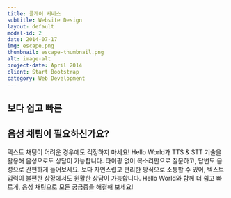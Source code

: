 ```yaml
---
title: 콜케어 서비스
subtitle: Website Design
layout: default
modal-id: 2
date: 2014-07-17
img: escape.png
thumbnail: escape-thumbnail.png
alt: image-alt
project-date: April 2014
client: Start Bootstrap
category: Web Development
---
```


## 보다 쉽고 빠른 
## 음성 채팅이 필요하신가요?

텍스트 채팅이 어려운 경우에도 걱정하지 마세요!
Hello World가 TTS & STT 기술을 활용해 음성으로도 상담이 가능합니다. 타이핑 없이 목소리만으로 질문하고, 답변도 음성으로 간편하게 들어보세요. 
보다 자연스럽고 편리한 방식으로 소통할 수 있어, 텍스트 입력이 불편한 상황에서도 원활한 상담이 가능합니다. 
Hello World와 함께 더 쉽고 빠르게, 음성 채팅으로 모든 궁금증을 해결해 보세요!